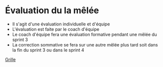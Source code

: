 # Évaluation du la mêlée

- Il s'agit d'une évaluation individuelle et d'équipe
- L'évaluation est faite par le coach d'équipe
- Le coach d'équipe fera une évaluation formative pendant une mêlée du sprint 3
- La correction sommative se fera sur une autre mêlée plus tard soit dans la fin du sprint 3 ou dans le sprint 4

[Grille](_09-grilles/Grille-Melee.xlsx)